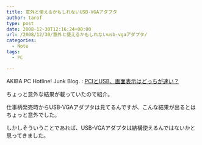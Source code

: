 ```yaml
---
title: 意外と使えるかもしれないUSB-VGAアダプタ
author: tarof
type: post
date: 2008-12-30T12:16:24+00:00
url: /2008/12/30/意外と使えるかもしれないusb-vgaアダプタ/
categories:
  - Note
tags:
  - PC

---
```

AKIBA PC Hotline! Junk Blog. : [PCIとUSB、画面表示はどっちが速い？][1]

ちょっと意外な結果が載っていたので紹介。

仕事柄発売時からUSB-VGAアダプタは見てるんですが、こんな結果が出るとはちょっと意外でした。

しかしそういうことであれば、USB-VGAアダプタは結構使えるんではないかと思ってきました。

 [1]: http://akiba-pc.watch.impress.co.jp/blog/archives/2008/12/pciusb.html